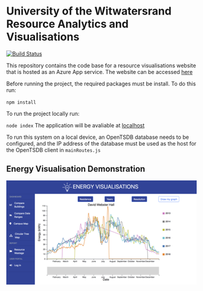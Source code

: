 # University of the Witwatersrand Resource Analytics and Visualisations

[![Build Status](https://travis-ci.com/kayjayB/Energy_Visualisations.svg?token=C89zFG2E1x82oWUrCB78&branch=master)](https://travis-ci.com/kayjayB/Energy_Visualisations)

This repository contains the code base for a resource visualisations website that is hosted as an Azure App service. The website can be accessed [here](https://energy-analytics.azurewebsites.net)

Before running the project, the required packages must be install. To do this run:

`npm install`

To run the project locally run:

`node index`
The application will be avaliable at [localhost](http://localhost:3000/)

To run this system on a local device, an OpenTSDB database needs to be configured, and the IP address of the database must be used as the host for the OpenTSDB client in `mainRoutes.js`

## Energy Visualisation Demonstration
![Website demonstration](Documentation/Site_Demo/Demo.png)
